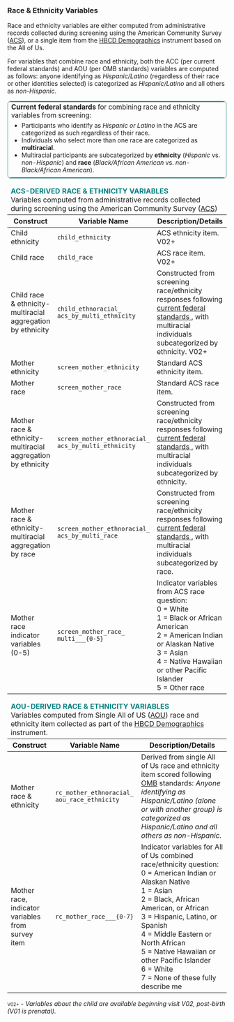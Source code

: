 




### Race & Ethnicity Variables 

Race and ethnicity variables are either computed from administrative records collected during screening using the American Community Survey ([ACS](https://www.census.gov/programs-surveys/acs.html)), or a single item from the <a href="../../SED/demo-cg/" target="_blank">HBCD Demographics</a> instrument based on the All of Us.

For variables that combine race and ethnicity, both the ACC (per current federal standards) and AOU (per OMB standards) variables are computed as follows: anyone identifying as <i>Hispanic/Latino</i> (regardless of their race or other identities selected) is categorized as <i>Hispanic/Latino</i> and all others as <i>non-Hispanic</i>.

<table id="fedstandards" class="compact-table-no-vertical-lines" style="border: 2px solid #006c6c5b; border-radius: 8px; border-collapse: collapse; font-size: 1.0em;">
<tbody>
<tr><td style="word-wrap: break-word; white-space: normal;">
<i class="fa fa-circle-info" style="color: #0066cc;"></i> <span style="font-size: 1.1em;"><b>Current federal standards</b> for combining race and ethnicity variables from screening:</span>
  <ul style="margin-top: 5px; margin-bottom: 5px;">
  <li>Participants who identify as <em>Hispanic or Latino</em> in the ACS are categorized as such regardless of their race.</li>
  <li>Individuals who select more than one race are categorized as <strong>multiracial</strong>.</li>
  <li>Multiracial participants are subcategorized by <strong>ethnicity</strong> (<em>Hispanic</em> vs. <em>non-Hispanic</em>) and <strong>race</strong> (<em>Black/African American</em> vs. <em>non-Black/African American</em>).</li>
  </ul>
</td></tr>
</tbody>
</table>

<p></p>

<table class="compact-table-no-vertical-lines">
<thead>
<tr>
<td colspan="3" style="font-size: 1.0em; word-wrap: break-word; white-space: normal;">
<b style="color: teal;">ACS-DERIVED RACE & ETHNICITY VARIABLES</b><br>
Variables computed from administrative records collected during screening using the American Community Survey (<a href="https://www.census.gov/programs-surveys/acs.html">ACS</a>)
</td>
</tr>
  <tr>
    <th style="width: 20%;">Construct</th>
    <th style="width: 20%;">Variable Name</th>
    <th style="width: 40%;">Description/Details</th>
  </tr>
</thead>
<tbody>
<tr>
<td>Child ethnicity <i class="fa-solid fa-baby"></i></td>
<td><code>child_ethnicity</code></td>
<td style="word-wrap: break-word; white-space: normal;">ACS ethnicity item. <span class="pill-badge">V02+</span></td>
</tr>
<tr>
<td>Child race <i class="fa-solid fa-baby"></i></td>
<td><code>child_race</code></td>
<td style="word-wrap: break-word; white-space: normal;">ACS race item. <span class="pill-badge">V02+</span></td>
</tr>
<tr>
<td style="word-wrap: break-word; white-space: normal;">Child race & ethnicity- multiracial aggregation by ethnicity <i class="fa-solid fa-baby"></i></td>
<td><code>child_ethnoracial_<br>acs_by_multi_ethnicity</code></td>
<td style="word-wrap: break-word; white-space: normal;">Constructed from screening race/ethnicity responses following <a href="#fedstandards">current federal standards <i class="fa fa-circle-info"></i></a>, with multiracial individuals subcategorized by ethnicity. <span class="pill-badge">V02+</span></td>
</tr>
<tr>
<td>Mother ethnicity</td>
<td><code>screen_mother_ethnicity</code></td>
<td style="word-wrap: break-word; white-space: normal;">Standard ACS ethnicity item.</td>
</tr>
<tr>
<td>Mother race</td>
<td><code>screen_mother_race</code></td>
<td style="word-wrap: break-word; white-space: normal;">Standard ACS race item.</td>
</tr>
<tr>
<td style="word-wrap: break-word; white-space: normal;">Mother race & ethnicity- multiracial aggregation by ethnicity</td>
<td style="word-wrap: break-word; white-space: normal;"><code>screen_mother_ethnoracial_<br>acs_by_multi_ethnicity</code></td>
<td style="word-wrap: break-word; white-space: normal;">Constructed from screening race/ethnicity responses following <a href="#fedstandards">current federal standards <i class="fa fa-circle-info"></i></a>, with multiracial individuals subcategorized by ethnicity.</td>
</tr>
<tr>
<td style="word-wrap: break-word; white-space: normal;">Mother race & ethnicity- multiracial aggregation by race</td>
<td><code>screen_mother_ethnoracial_<br>acs_by_multi_race</code></td>
<td style="word-wrap: break-word; white-space: normal;">Constructed from screening race/ethnicity responses following <a href="#fedstandards">current federal standards <i class="fa fa-circle-info"></i></a>, with multiracial individuals subcategorized by race.</td>
</tr>
<tr>
<td style="word-wrap: break-word; white-space: normal;">Mother race indicator variables (0-5)</td>
<td><code>screen_mother_race_<br>multi___{0-5}</code></td>
<td>Indicator variables from ACS race question:<br>
0 = White<br>
1 = Black or African American<br>
2 = American Indian or Alaskan Native<br>
3 = Asian<br>
4 = Native Hawaiian or other Pacific Islander<br>
5 = Other race</td>
</tr>
</tbody>
<table class="compact-table-no-vertical-lines">
<thead>
<tr>
<td colspan="3" style="font-size: 1.0em; word-wrap: break-word; white-space: normal;">
<b style="color: teal;">AOU-DERIVED RACE & ETHNICITY VARIABLES</b><br>
Variables computed from Single All of US (<a href="https://support.researchallofus.org/hc/en-us/articles/360039299632-Race-and-ethnicity-generalizations">AOU</a>) race and ethnicity item collected as part of the <a href="../../SED/demo-cg/" target="_blank">HBCD Demographics</a> instrument.
</td>
</tr>
  <tr>
    <th style="width: 20%;">Construct</th>
    <th style="width: 20%;">Variable Name</th>
    <th style="width: 40%;">Description/Details</th>
  </tr>
</thead>
<tbody>
<tr>
<td>Mother race & ethnicity</td>
<td><code>rc_mother_ethnoracial_<br>aou_race_ethnicity</code></td>
<td style="word-wrap: break-word; white-space: normal;">
Derived from single All of Us race and ethnicity item scored following <a href="https://www.federalregister.gov/documents/2023/01/27/2023-01635/initial-proposals-for-updating-ombs-race-and-ethnicity-statistical-standards">OMB</a> standards: <i>Anyone identifying as Hispanic/Latino (alone or with another group) is categorized as Hispanic/Latino and all others as non-Hispanic.</i></td>
</tr>
<tr>
<td style="word-wrap: break-word; white-space: normal;">Mother race, indicator<br>variables from survey item</td>
<td><code>rc_mother_race___{0-7}</code></td>
<td style="word-wrap: break-word; white-space: normal;">
Indicator variables for All of Us combined race/ethnicity question:<br>
    0 = American Indian or Alaskan Native<br>
    1 = Asian<br>
    2 = Black, African American, or African<br>
    3 = Hispanic, Latino, or Spanish<br>
    4 = Middle Eastern or North African<br>
    5 = Native Hawaiian or other Pacific Islander<br>
    6 = White<br>
    7 = None of these fully describe me
</td>
</tr>
</tbody>
</table>
<span class="pill-badge" style="font-size: 0.75em;">V02+</span><span> - <i>Variables about the child are available beginning visit V02, post-birth (V01 is prenatal).</i></span>


